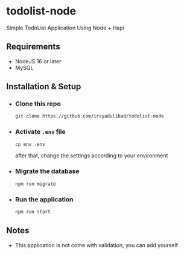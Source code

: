# todolist-node
Simple TodoList Application Using Node + Hapi

## Requirements
- NodeJS 16 or later
- MySQL

## Installation & Setup
- ### Clone this repo
    ```bash
    git clone https://github.com/irsyadulibad/todolist-node
    ```
- ### Activate ``.env`` file
    ```bash
    cp env .env
    ```
    after that, change the settings according to your environment
- ### Migrate the database
    ```bash
    npm run migrate
    ```
- ### Run the application
    ```bash
    npm run start
    ```
    
## Notes
- This application is not come with validation, you can add yourself
